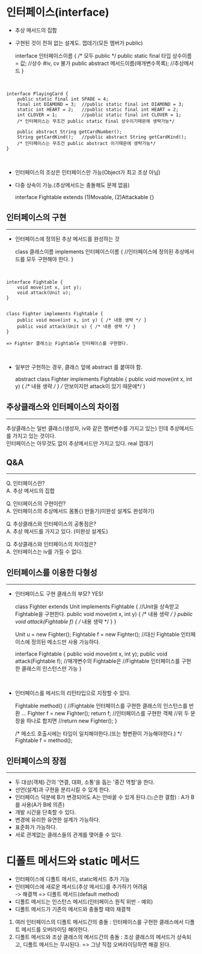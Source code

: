 인터페이스(interface)
=========================

* 추상 메서드의 집합
* 구현된 것이 전혀 없는 설계도. 껍데기(모든 멤버가 public)

    
    interface 인터페이스이름 {
        /* 모두 public */
        public static final 타입 상수이름 = 값; //상수 #iv, cv 불가
        public abstract 메서드이름(매개변수목록);  //추상메서드
    }
<br>

    interface PlayingCard {
        public static final int SPADE = 4;
        final int DIAMOND = 3;  //public static final int DIAMOND = 3;
        static int HEART = 2;   //public static final int HEART = 2;
        int CLOVER = 1;         //public static final int CLOVER = 1;   
        /* 인터페이스는 무조건 public static final 상수이기때문에 생략가능*/

        public abstract String getCardNumber();
        String getCardKind();   //public abstract String getCardKind();  
        /* 인터페이스는 무조건 public abstract 이기때문에 생략가능*/
    }
    
<br>  

* 인터페이스의 조상은 인터페이스만 가능(Object가 최고 조상 아님)
* 다중 상속이 가능.(추상메서드는 충돌해도 문제 없음)


    interface Fightable extends (1)Movable, (2)Attackable {}


인터페이스의 구현
---------
*****

* 인터페이스에 정의된 추상 메서드를 완성하는 것


    class 클래스이름 implements 인터페이스이름 {
        //인터페이스에 정의된 추상메서드를 모두 구현해야 한다.
    }

<br>

    interface Fightable {
        void move(int x, int y);
        void attack(Unit u);
    }


    class Fighter implements Fightable {
        public void move(int x, int y) { /* 내용 생략 */ }
        public void attack(Unit u) { /* 내용 생략 */ }
    }

    => Fighter 클래스는 Fightable 인터페이스를 구현했다.

<br>  

* 일부만 구현하는 경우, 클래스 앞에 abstract 를 붙여야 함.


    abstract class Fighter implements Fightable {
        public void move(int x, int y) { /* 내용 생략 */ }
        /* 안보이지만 attack이 있기 때문에*/
    }





추상클래스와 인터페이스의 차이점
---------
*****

추상클래스는 일반 클래스(생성자, iv와 같은 멤버변수를 가지고 있는) 인데 추상메서드를 가지고 있는 것이다.  
인터페이스는 아무것도 없이 추상메서드만 가지고 있다. real 껍데기



Q&A
---------
*****

Q. 인터페이스란?  
A. 추상 메서드의 집합  

Q. 인터페이스의 구현이란?  
A. 인터페이스의 추상메서드 몸통{} 만들기(미완성 설계도 완성하기)  

Q. 추상클래스와 인터페이스의 공통점은?  
A. 추상 메서드를 가지고 있다. (미완성 설계도)

Q. 추상클래스와 인터페이스의 차이점은?  
A. 인터페이스는 iv를 가질 수 없다. 






인터페이스를 이용한 다형성
----------
*****

* 인터페이스도 구현 클래스의 부모? YES!



    class Fighter extends Unit implements Fightable {
    //Unit을 상속받고 Fightable을 구현한다.
        public void move(int x, int y) { /* 내용 생략 */ }
        public void attack(Fightable f) { /* 내용 생략 */ }
    }

    Unit      u = new Fighter();
    Fightable f = new Fighter(); //대신 Fightable 인터페이스에 정의된 메소드만 사용 가능하다.

    interface Fightable {
        public void move(int x, int y); 
        public void attack(Fightable f); //매개변수의 Fightable은
                                         //Fightable 인터페이스를 구현한 클래스의 인스턴스만 가능
    }


<br>  

* 인터페이스를 메서드의 리턴타입으로 지정할 수 있다.


    Fightable method() {
    //Fightable 인터페이스를 구현한 클래스의 인스턴스를 반환
        ...
        Fighter f = new Fighter(); 
        return f;   //인터페이스를 구현한 객체
        //위 두 문장을 하나로 합치면
        //return new Fighter();
    }

    /* 메소드 호출시에는 타입이 일치해야한다.(또는 형변환이 가능해야한다.) */
    Fightable f = method();




인터페이스의 장점
---------
*****

* 두 대상(객체) 간의 '연결, 대화, 소통'을 돕는 '중간 역할'을 한다.
* 선언(설계)과 구현을 분리시킬 수 있게 한다.
* 인터페이스 덕분에 B가 변경되어도 A는 안바꿀 수 있게 된다.(느슨한 결함) : A가 B를 사용(A가 B에 의존)
* 개발 시간을 단축할 수 있다.
* 변경에 유리한 유연한 설계가 가능하다.
* 표준화가 가능하다.
* 서로 관계없는 클래스들의 관계를 맺어줄 수 있다.


디폴트 메서드와 static 메서드
=========================

* 인터페이스에 디폴트 메서드, static메서드 추가 기능
* 인터페이스에 새로운 메서드(추상 메서드)를 추가하기 어려움  
  -> 해결책 => 디폴트 메서드(default method)
* 디폴트 메서드는 인스턴스 메서드(인터페이스 원칙 위반 - 예외)
* 디폴트 메서드가 기존의 메서드와 충돌할 때의 채결책
1. 여러 인터페이스의 디폴트 메서드간의 충돌 : 인터페이스를 구현한 클래스에서 디폴트 메서드를 오버라이딩 해야한다.
2. 디폴트 메서드와 조상 클래스의 메서드간의 충돌 : 조상 클래스의 메서드가 상속되고, 디폴트 메서드는 무시된다.
   => 그냥 직접 오버라이딩하면 해결 된다.











